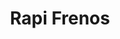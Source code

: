 ---
title: "Rapi Frenos"
url: /quito/rapi-frenos-avenida-solanda/
shop: reparación de automóviles
---